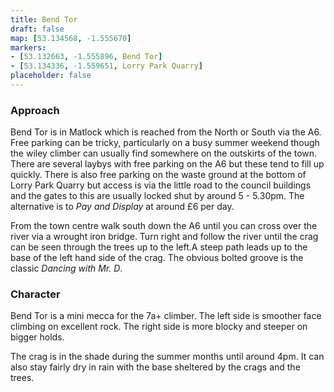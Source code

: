 ```yaml
---
title: Bend Tor 
draft: false
map: [53.134568, -1.555670]
markers:
- [53.132663, -1.555896, Bend Tor]
- [53.134336, -1.559651, Lorry Park Quarry]
placeholder: false
---
```



### Approach

Bend Tor is in Matlock which is reached from the North or South via the A6. Free parking can be tricky, particularly on a busy summer weekend though the wiley climber can usually find somewhere on the outskirts of the town. There are several laybys with free parking on the A6 but these tend to fill up quickly. There is also free parking on the waste ground at the bottom of Lorry Park Quarry but access is via the little road to the council buildings and the gates to this are usually locked shut by around 5 - 5.30pm. The alternative is to _Pay and Display_ at around £6 per day.

From the town centre walk south down the A6 until you can cross over the river via a wrought iron bridge. Turn right and follow the river until the crag can be seen through the trees up to the left.A steep path leads up to the base of the left hand side of the crag. The obvious bolted groove is the classic _Dancing with Mr. D_.

### Character

Bend Tor is a mini mecca for the 7a+ climber. The left side is smoother face climbing on excellent rock. The right side is more blocky and steeper on bigger holds.

The crag is in the shade during the summer months until around 4pm. It can also stay fairly dry in rain with the base sheltered by the crags and the trees.


